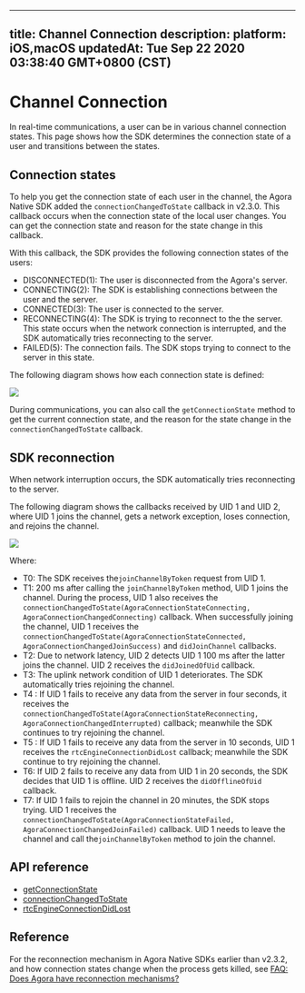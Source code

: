 
---
title: Channel Connection
description: 
platform: iOS,macOS
updatedAt: Tue Sep 22 2020 03:38:40 GMT+0800 (CST)
---
# Channel Connection
In real-time communications, a user can be in various channel connection states. This page shows how the SDK determines the connection state of a user and transitions between the states.

## Connection states

To help you get the connection state of each user in the channel, the Agora Native SDK added the `connectionChangedToState` callback in v2.3.0. This callback occurs when the connection state of the local user changes. You can get the connection state and reason for the state change in this callback.

With this callback, the SDK provides the following connection states of the users:

- DISCONNECTED(1): The user is disconnected from the Agora's server.
- CONNECTING(2): The SDK is establishing connections between the user and the server.
- CONNECTED(3): The user is connected to the server.
- RECONNECTING(4): The SDK is trying to reconnect to the the server. This state occurs when the network connection is interrupted, and the SDK automatically tries reconnecting to the server.
- FAILED(5): The connection fails. The SDK stops trying to connect to the server in this state.

The following diagram shows how each connection state is defined:

![](https://web-cdn.agora.io/docs-files/1569306273340)

During communications, you can also call the `getConnectionState` method to get the current connection state, and the reason for the state change in the `connectionChangedToState` callback.

## SDK reconnection

When network interruption occurs, the SDK automatically tries reconnecting to the server.

The following diagram shows the callbacks received by UID 1 and UID 2, where UID 1 joins the channel, gets a network exception, loses connection, and rejoins the channel.

![](https://web-cdn.agora.io/docs-files/1569306559250)

Where:

- T0: The SDK receives the`joinChannelByToken` request from UID 1.
- T1: 200 ms after calling the `joinChannelByToken` method, UID 1 joins the channel. During the process, UID 1 also receives the `connectionChangedToState(AgoraConnectionStateConnecting, AgoraConnectionChangedConnecting)` callback. When successfully joining the channel, UID 1 receives the `connectionChangedToState(AgoraConnectionStateConnected, AgoraConnectionChangedJoinSuccess)` and `didJoinChannel` callbacks.
- T2: Due to network latency, UID 2 detects UID 1 100 ms after the latter joins the channel. UID 2 receives the `didJoinedOfUid` callback.
- T3: The uplink network condition of UID 1 deteriorates. The SDK automatically tries rejoining the channel.
- T4 : If UID 1 fails to receive any data from the server in four seconds, it receives the `connectionChangedToState(AgoraConnectionStateReconnecting, AgoraConnectionChangedInterrupted)` callback; meanwhile the SDK continues to try rejoining the channel.
- T5 : If UID 1 fails to receive any data from the server in 10 seconds, UID 1 receives the `rtcEngineConnectionDidLost` callback; meanwhile the SDK continue to try rejoining the channel.
- T6: If UID 2 fails to receive any data from UID 1 in 20 seconds, the SDK decides that UID 1 is offline. UID 2 receives the `didOfflineOfUid` callback.
- T7: If UID 1 fails to rejoin the channel in 20 minutes, the SDK stops trying. UID 1 receives the `connectionChangedToState(AgoraConnectionStateFailed, AgoraConnectionChangedJoinFailed)` callback. UID 1 needs to leave the channel and call the`joinChannelByToken` method to join the channel.


## API reference

- [getConnectionState](https://docs.agora.io/en/Audio%20Broadcast/API%20Reference/oc/Classes/AgoraRtcEngineKit.html#//api/name/getConnectionState)
- [connectionChangedToState](https://docs.agora.io/en/Audio%20Broadcast/API%20Reference/oc/Protocols/AgoraRtcEngineDelegate.html#//api/name/rtcEngine:connectionChangedToState:reason:)
- [rtcEngineConnectionDidLost](https://docs.agora.io/en/Audio%20Broadcast/API%20Reference/oc/Protocols/AgoraRtcEngineDelegate.html#//api/name/rtcEngineConnectionDidLost:)

## Reference

For the reconnection mechanism in Agora Native SDKs earlier than v2.3.2, and how connection states change when the process gets killed, see [FAQ: Does Agora have reconnection mechanisms?](https://docs.agora.io/en/faq/sdk_behavior)
